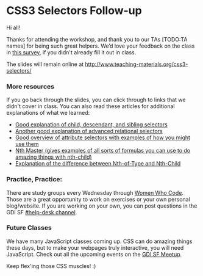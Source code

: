 # CSS3 Selectors Follow-up

Hi all!

Thanks for attending the workshop, and thank you to our TAs [TODO:TA names] for being such great helpers. We’d love your feedback on the class in [this survey](), if you didn't already fill it out in class.

The slides will remain online at http://www.teaching-materials.org/css3-selectors/

### More resources

If you go back through the slides, you can click through to links that we didn't cover in class. You can also read these articles for additional explanations of what we learned:
 * [Good explanation of child, descendant, and sibling selectors](http://css-tricks.com/child-and-sibling-selectors/)
 * [Another good explanation of advanced relational selectors](https://designshack.net/articles/css/css-selectors-just-the-tricky-bits/)
 * [Good overview of attribute selectors with examples of how you might use them](https://css-tricks.com/attribute-selectors/)
 * [Nth Master (gives examples of all sorts of formulas you can use to do amazing things with nth-child)](http://nthmaster.com/)
 * [Explanation of the difference between Nth-of-Type and Nth-Child](https://css-tricks.com/the-difference-between-nth-child-and-nth-of-type/)

### Practice, Practice:

There are study groups every Wednesday through [Women Who Code](http://www.meetup.com/women-who-code-sf/). Those are a great opportunity to work on exercises or your own personal blog/website. If you are working on your own, you can post questions in the GDI SF [#help-desk channel](https://gdisf.slack.com/messages/help-desk/).

### Future Classes

We have many JavaScript classes coming up. CSS can do amazing things these days, but to make your webpages truly interactive, you will need JavaScript. Check out all the upcoming events on the [GDI SF Meetup](https://www.meetup.com/Girl-Develop-It-San-Francisco/#upcoming).

Keep flex'ing those CSS muscles! :) 


